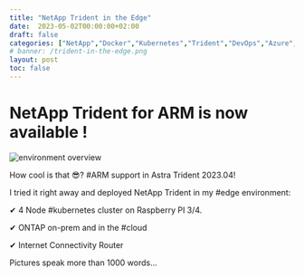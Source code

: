 ```yaml
---
title: "NetApp Trident in the Edge"
date:  2023-05-02T00:00:00+02:00
draft: false
categories: ["NetApp","Docker","Kubernetes","Trident","DevOps","Azure","GCP","AstraControl"]
# banner: /trident-in-the-edge.png
layout: post
toc: false
---
```



# NetApp Trident for ARM is now available !

![environment overview](/trident-in-the-edge.png)

How cool is that 😎? #ARM support in Astra Trident 2023.04!
 
I tried it right away and deployed NetApp Trident in my #edge environment:
 
✔ 4 Node #kubernetes cluster on Raspberry PI 3/4.

✔ ONTAP on-prem and in the #cloud

✔ Internet Connectivity Router
 
Pictures speak more than 1000 words...


